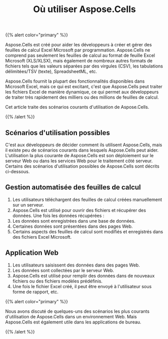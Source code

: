 ﻿---
title: Où utiliser Aspose.Cells
type: docs
weight: 10
url: /fr/java/where-to-use-aspose-cells/
---
{{% alert color="primary" %}} 

Aspose.Cells est créé pour aider les développeurs à créer et gérer des feuilles de calcul Excel Microsoft par programmation. Aspose.Cells ne comprend pas seulement les feuilles de calcul au format de feuille Excel Microsoft (XLS/XLSX), mais également de nombreux autres formats de fichiers tels que les valeurs séparées par des virgules (CSV), les tabulations délimitées/TSV (texte), SpreadsheetML, etc.

Aspose.Cells fournit la plupart des fonctionnalités disponibles dans Microsoft Excel, mais ce qui est excitant, c'est que Aspose.Cells peut traiter les fichiers Excel de manière dynamique, ce qui permet aux développeurs de traiter très rapidement des milliers ou des millions de feuilles de calcul.

Cet article traite des scénarios courants d'utilisation de Aspose.Cells.

{{% /alert %}} 
## **Scénarios d'utilisation possibles**
C'est aux développeurs de décider comment ils utilisent Aspose.Cells, mais il existe peu de scénarios courants dans lesquels Aspose.Cells peut aider. L'utilisation la plus courante de Aspose.Cells est son déploiement sur le serveur Web ou dans les services Web pour le traitement côté serveur. Certains des scénarios d'utilisation possibles de Aspose.Cells sont décrits ci-dessous.
## **Gestion automatisée des feuilles de calcul**
1. Les utilisateurs téléchargent des feuilles de calcul créées manuellement sur un serveur.
1. Aspose.Cells est utilisé pour ouvrir des fichiers et récupérer des données.
 Une fois les données récupérées :
 1. Les données sont enregistrées dans une base de données.
 1. Certaines données sont présentées dans des pages Web.
 1. Certains aspects des feuilles de calcul sont modifiés et enregistrés dans des fichiers Excel Microsoft.
## **Application Web**
1. Les utilisateurs saisissent des données dans des pages Web.
1. Les données sont collectées par le serveur Web.
1. Aspose.Cells est utilisé pour remplir des données dans de nouveaux fichiers ou des fichiers modèles prédéfinis.
1. Une fois le fichier Excel créé, il peut être envoyé à l'utilisateur sous forme de rapport, etc.

{{% alert color="primary" %}} 

Nous avons discuté de quelques-uns des scénarios les plus courants d'utilisation de Aspose.Cells dans un environnement Web. Mais Aspose.Cells est également utile dans les applications de bureau.

{{% /alert %}}
